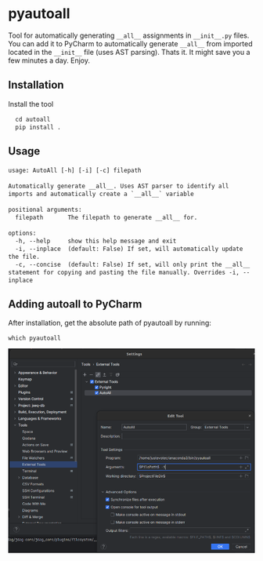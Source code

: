 # pyautoall

Tool for automatically generating `__all__` assignments
in `__init__.py` files. You can add it to PyCharm to automatically generate `__all__` from imported located in the `__init__` file (uses AST parsing). Thats it. It might save you a few minutes a day. Enjoy.

## Installation

Install the tool

```shell
  cd autoall
  pip install .
```

## Usage

```
usage: AutoAll [-h] [-i] [-c] filepath

Automatically generate __all__. Uses AST parser to identify all imports and automatically create a `__all__` variable

positional arguments:
  filepath       The filepath to generate __all__ for.

options:
  -h, --help     show this help message and exit
  -i, --inplace  (default: False) If set, will automatically update the file.
  -c, --concise  (default: False) If set, will only print the __all__ statement for copying and pasting the file manually. Overrides -i, --inplace
```

## Adding autoall to PyCharm

After installation, get the absolute path of pyautoall by running:

```shell
which pyautoall
```
![Alt text](pycharm_external_tools.png "PyCharm External Tools Settings")




